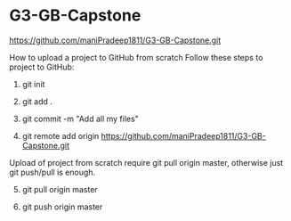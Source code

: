 # G3-GB-Capstone
https://github.com/maniPradeep1811/G3-GB-Capstone.git

How to upload a project to GitHub from scratch
Follow these steps to project to GitHub:

1. git init

2. git add .

3. git commit -m "Add all my files"

4. git remote add origin https://github.com/maniPradeep1811/G3-GB-Capstone.git

Upload of project from scratch require git pull origin master, otherwise just git push/pull is enough.

5. git pull origin master

6. git push origin master
